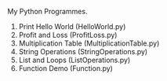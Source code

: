My Python Programmes.

1. Print Hello World (HelloWorld.py)
2. Profit and Loss (ProfitLoss.py)
3. Multiplication Table (MultiplicationTable.py)
4. String Operations (StringOperations.py)
5. List and Loops (ListOperations.py)
6. Function Demo (Function.py)
